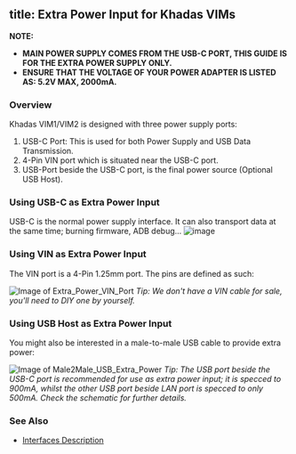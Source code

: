 title: Extra Power Input for Khadas VIMs
---

**NOTE:**

* **MAIN POWER SUPPLY COMES FROM THE USB-C PORT, THIS GUIDE IS FOR THE EXTRA POWER SUPPLY ONLY.**
* **ENSURE THAT THE VOLTAGE OF YOUR POWER ADAPTER IS LISTED AS: 5.2V MAX, 2000mA.**

### Overview
Khadas VIM1/VIM2 is designed with three power supply ports:

1. USB-C Port: This is used for both Power Supply and USB Data Transmission.
2. 4-Pin VIN port which is situated near the USB-C port.
3. USB-Port beside the USB-C port, is the final power source (Optional USB Host).

### Using USB-C as Extra Power Input
USB-C is the normal power supply interface. It can also transport data at the same time; burning firmware, ADB debug...
![image](/images/vim1/usbc_extra_power.png)

### Using VIN as Extra Power Input
The VIN port is a 4-Pin 1.25mm port. The pins are defined as such:
   
![Image of Extra_Power_VIN_Port](/images/vim1/vin_extra_power.png)
*Tip: We don't have a VIN cable for sale, you'll need to DIY one by yourself.*

### Using USB Host as Extra Power Input
You might also be interested in a male-to-male USB cable to provide extra power:

![Image of Male2Male_USB_Extra_Power](/images/vim1/usb_host_extra_power.png)
*Tip: The USB port beside the USB-C port is recommended for use as extra power input; it is specced to 900mA, whilst the other USB port beside LAN port is specced to only 500mA. Check the schematic for further details.*


### See Also
* [Interfaces Description](/vim1/VimInterfaces.html)
